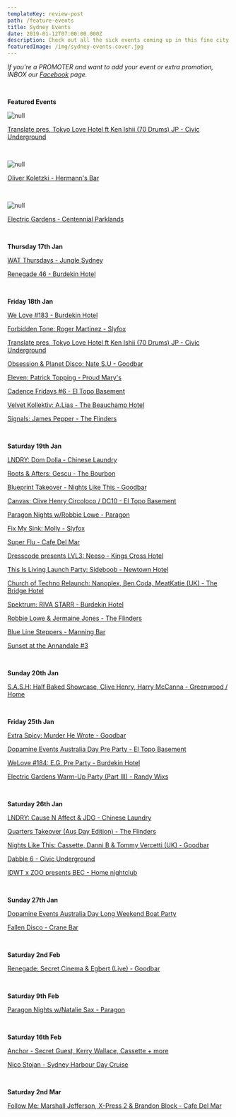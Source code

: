 ```yaml
---
templateKey: review-post
path: /feature-events
title: Sydney Events
date: 2019-01-12T07:00:00.000Z
description: Check out all the sick events coming up in this fine city!
featuredImage: /img/sydney-events-cover.jpg
---
```

_If you're a PROMOTER and want to add your event or extra promotion, INBOX our [Facebook](https://www.facebook.com/ravereviewz) page._

<br>

**Featured Events**

![null](/img/ken-ishii.jpg)

[Translate pres, Tokyo Love Hotel ft Ken Ishii (70 Drums) JP - Civic Underground](https://www.facebook.com/events/268259673875949/)

<br>

![null](/img/oliver.jpg)

[Oliver Koletzki - Hermann's Bar](https://www.facebook.com/events/2146058515712196/)

<br>

![null](/img/eg.jpg)

[Electric Gardens - Centennial Parklands](https://www.facebook.com/events/284358658959133/)

<br>

**Thursday 17th Jan**

[WAT Thursdays - Jungle Sydney](https://www.facebook.com/events/1952534701483025/)

[Renegade 46 - Burdekin Hotel](https://www.facebook.com/events/367692020629175/)

<br>

**Friday 18th Jan**

[We Love #183 - Burdekin Hotel](https://www.facebook.com/events/2082228215422071/)

[Forbidden Tone: Roger Martinez - Slyfox](https://www.facebook.com/events/2198466726833036/)

[Translate pres, Tokyo Love Hotel ft Ken Ishii (70 Drums) JP - Civic Underground](https://www.facebook.com/events/268259673875949/)

[Obsession & Planet Disco: Nate S.U - Goodbar](https://www.facebook.com/events/1982615245191799/)

[Eleven: Patrick Topping - Proud Mary's](https://www.facebook.com/events/999757603555925/)

[Cadence Fridays #6 - El Topo Basement](https://www.facebook.com/events/546581049086352/)

[Velvet Kollektiv: A.Lias - The Beauchamp Hotel](https://www.facebook.com/events/382077669234534/)

[Signals: James Pepper - The Flinders](https://www.facebook.com/events/360957857787425/)

<br>

**Saturday 19th Jan**

[LNDRY: Dom Dolla - Chinese Laundry](https://www.facebook.com/events/580687795711925/)

[Roots & Afters: Gescu - The Bourbon](https://www.facebook.com/events/739078789799808/)

[Blueprint Takeover - Nights Like This - Goodbar](https://www.facebook.com/events/324080108318623/)

[Canvas: Clive Henry Circoloco / DC10 - El Topo Basement](https://www.facebook.com/events/356915508420492/)

[Paragon Nights w/Robbie Lowe - Paragon](https://www.facebook.com/events/2154808681515822/)

[Fix My Sink: Molly - Slyfox](https://www.facebook.com/events/2225252347737542/)

[Super Flu - Cafe Del Mar](https://www.facebook.com/events/263434427699591/)

[Dresscode presents LVL3: Neeso - Kings Cross Hotel](https://www.facebook.com/events/319511935332275)

[This Is Living Launch Party: Sideboob - Newtown Hotel](https://www.facebook.com/events/503118660095066/)

[Church of Techno Relaunch: Nanoplex, Ben Coda, MeatKatie (UK) - The Bridge Hotel](https://www.facebook.com/events/1966443776796412/)

[Spektrum: RIVA STARR - Burdekin Hotel](https://www.facebook.com/events/370088237099383/)

[Robbie Lowe & Jermaine Jones - The Flinders](https://www.facebook.com/events/2056735857719958/)

[Blue Line Steppers - Manning Bar](https://www.facebook.com/events/282185992504015/)

[Sunset at the Annandale #3](https://www.facebook.com/events/552742018528542/)

<br>

**Sunday 20th Jan**

[S.A.S.H: Half Baked Showcase, Clive Henry, Harry McCanna - Greenwood / Home](https://www.facebook.com/events/385463162205275/)

<br>

**Friday 25th Jan**

[Extra Spicy: Murder He Wrote - Goodbar](https://www.facebook.com/events/744341619278481/)

[Dopamine Events Australia Day Pre Party - El Topo Basement](https://www.facebook.com/events/329637797762556/)

[WeLove #184: E.G. Pre Party - Burdekin Hotel](https://www.facebook.com/events/243191193289031/)

[Electric Gardens Warm-Up Party (Part III) - Randy Wixs](https://www.facebook.com/events/365125917613618/)

<br>

**Saturday 26th Jan**

[LNDRY: Cause N Affect & JDG - Chinese Laundry](https://www.facebook.com/events/2415338141871765/)

[Quarters Takeover (Aus Day Edition) - The Flinders](https://www.facebook.com/events/225950118295370)

[Nights Like This: Cassette, Danni B & Tommy Vercetti (UK) - Goodbar](https://www.facebook.com/events/361199521095624/)

[Dabble 6 - Civic Underground](https://www.facebook.com/events/280614289469038/)

[IDWT x ZOO presents BEC  - Home nightclub](https://www.facebook.com/events/314495592506620/)

<br>

**Sunday 27th Jan**

[Dopamine Events Australia Day Long Weekend Boat Party](https://www.facebook.com/events/134183920866712/)

[Fallen Disco - Crane Bar](https://www.facebook.com/events/733073567060918/)

<br>

**Saturday 2nd Feb**

[Renegade: Secret Cinema & Egbert (Live) - Goodbar](https://www.facebook.com/events/355480655243981/)

<br>

**Saturday 9th Feb**

[Paragon Nights w/Natalie Sax - Paragon](https://www.facebook.com/events/2644826328868622/)

<br>

**Saturday 16th Feb**

[Anchor - Secret Guest, Kerry Wallace, Cassette + more](https://www.facebook.com/events/407885913344741/)

[Nico Stojan - Sydney Harbour Day Cruise](https://www.facebook.com/events/565024023969951/)

<br>

**Saturday 2nd Mar**

[Follow Me: Marshall Jefferson, X-Press 2 & Brandon Block - Cafe Del Mar](https://www.facebook.com/events/1998886000164449/)
